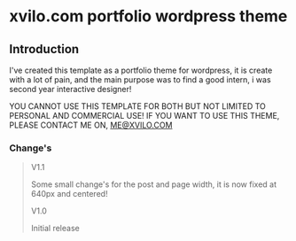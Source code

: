 xvilo.com portfolio wordpress theme
====================

Introduction
---------------------

I've created this template as a portfolio theme for wordpress,
it is create with a lot of pain, and the main purpose was to find
a good intern, i was second year interactive designer! 

YOU CANNOT USE THIS TEMPLATE FOR BOTH BUT NOT LIMITED TO PERSONAL AND COMMERCIAL USE! IF YOU WANT TO USE THIS THEME, PLEASE CONTACT ME ON, ME@XVILO.COM

### Change's

> V1.1
> 
> Some small change's for the post and page width, it is now fixed at 640px and centered!
> 
> V1.0
> 
> Initial release
>
